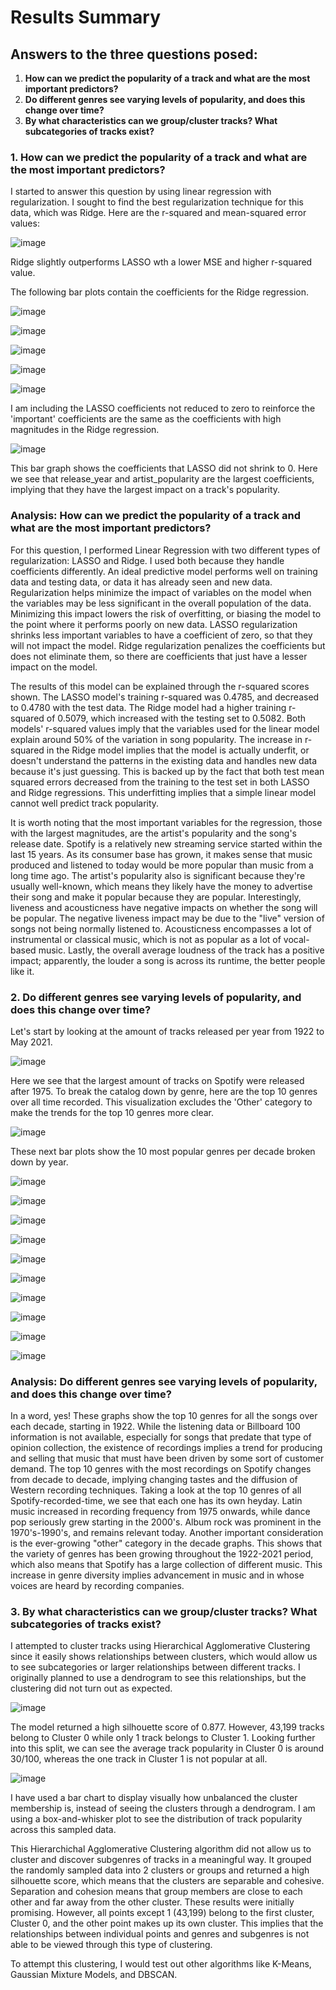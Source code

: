 # Results Summary
## Answers to the three questions posed:
1. **How can we predict the popularity of a track and what are the most important predictors?**
2. **Do different genres see varying levels of popularity, and does this change over time?**
3. **By what characteristics can we group/cluster tracks? What subcategories of tracks exist?**

### 1. How can we predict the popularity of a track and what are the most important predictors?

I started to answer this question by using linear regression with regularization. I sought to find the best regularization technique for this data, which was Ridge.
Here are the r-squared and mean-squared error values:

![image](https://user-images.githubusercontent.com/75226784/135770833-d2f758cf-4c78-4ba5-9b74-7640c561eed7.png)


Ridge slightly outperforms LASSO wth a lower MSE and higher r-squared value. 

The following bar plots contain the coefficients for the Ridge regression.

![image](https://user-images.githubusercontent.com/75226784/135770619-1019f5e0-4fe0-4c16-89df-966b31ca85e5.png)

![image](https://user-images.githubusercontent.com/75226784/135770628-a68371bd-23b8-4a53-9152-bd567994626c.png)

![image](https://user-images.githubusercontent.com/75226784/135770646-55ec772c-9b23-4f22-b7d7-82f7b2c21a05.png)

![image](https://user-images.githubusercontent.com/75226784/135770663-f42115a9-fc32-498f-8c6a-369516da5929.png)

![image](https://user-images.githubusercontent.com/75226784/135770671-a12eb9a6-1980-4b59-a0b9-1818fb468bcc.png)

I am including the LASSO coefficients not reduced to zero to reinforce the 'important' coefficients are the same as the coefficients with high magnitudes in the Ridge regression.

![image](https://user-images.githubusercontent.com/75226784/135770512-5a405920-d62f-4f61-96ae-8173bafcf5f5.png)

This bar graph shows the coefficients that LASSO did not shrink to 0. Here we see that release_year and artist_popularity are the largest coefficients, implying that they have the largest impact on a track's popularity.


### Analysis: How can we predict the popularity of a track and what are the most important predictors?

For this question, I performed Linear Regression with two different types of regularization: LASSO and Ridge. I used both because they handle coefficients differently. An ideal predictive model performs well on training data and testing data, or data it has already seen and new data. Regularization helps minimize the impact of variables on the model when the variables may be less significant in the overall population of the data. Minimizing this impact lowers the risk of overfitting, or biasing the model to the point where it performs poorly on new data. LASSO regularization shrinks less important variables to have a coefficient of zero, so that they will not impact the model. Ridge regularization penalizes the coefficients but does not eliminate them, so there are coefficients that just have a lesser impact on the model. 

The results of this model can be explained through the r-squared scores shown. The LASSO model's training r-squared was 0.4785, and decreased to 0.4780 with the test data. The Ridge model had a higher training r-squared of 0.5079, which increased with the testing set to 0.5082. Both models' r-squared values imply that the variables used for the linear model explain around 50% of the variation in song popularity. The increase in r-squared in the Ridge model implies that the model is actually underfit, or doesn't understand the patterns in the existing data and handles new data because it's just guessing. This is backed up by the fact that both test mean squared errors decreased from the training to the test set in both LASSO and Ridge regressions. This underfitting implies that a simple linear model cannot well predict track popularity.

It is worth noting that the most important variables for the regression, those with the largest magnitudes, are the artist's popularity and the song's release date. Spotify is a relatively new streaming service started within the last 15 years. As its consumer base has grown, it makes sense that music produced and listened to today would be more popular than music from a long time ago. The artist's popularity also is significant because they're usually well-known, which means they likely have the money to advertise their song and make it popular because they are popular. Interestingly, liveness and acousticness have negative impacts on whether the song will be popular. The negative liveness impact may be due to the "live" version of songs not being normally listened to. Acousticness encompasses a lot of instrumental or classical music, which is not as popular as a lot of vocal-based music. Lastly, the overall average loudness of the track has a positive impact; apparently, the louder a song is across its runtime, the better people like it. 

### 2. Do different genres see varying levels of popularity, and does this change over time?

Let's start by looking at the amount of tracks released per year from 1922 to May 2021.

![image](https://user-images.githubusercontent.com/75226784/135770929-3b7c675d-a11a-413c-9c60-4273a4aebe32.png)

Here we see that the largest amount of tracks on Spotify were released after 1975. To break the catalog down by genre, here are the top 10 genres over all time recorded.
This visualization excludes the 'Other' category to make the trends for the top 10 genres more clear.

![image](https://user-images.githubusercontent.com/75226784/135771050-70dba1ed-7599-4e1e-a3ac-cccfd3dd5069.png)


These next bar plots show the 10 most popular genres per decade broken down by year.

![image](https://user-images.githubusercontent.com/75226784/135770986-6ca5e1a9-e6fc-41ae-9238-c148b91eff91.png)

![image](https://user-images.githubusercontent.com/75226784/135770993-d88d917c-8923-47a5-89c8-c5181ae76553.png)

![image](https://user-images.githubusercontent.com/75226784/135770995-0781bb17-8803-4768-bb14-95951b9a5810.png)

![image](https://user-images.githubusercontent.com/75226784/135770999-7741d10b-4464-42a8-85d1-3b665e6318fc.png)

![image](https://user-images.githubusercontent.com/75226784/135771001-160d8af6-0ba3-4f75-801b-fdd5269db39c.png)

![image](https://user-images.githubusercontent.com/75226784/135771005-d0217600-b52a-42ce-a098-f660b1d3a690.png)

![image](https://user-images.githubusercontent.com/75226784/135771006-d2184ef2-d273-4ee3-b842-6c08dcf4835a.png)

![image](https://user-images.githubusercontent.com/75226784/135771008-8004c23e-325b-4a39-ada8-d5cd995fc53a.png)

![image](https://user-images.githubusercontent.com/75226784/135771013-3a5cdbce-d6c5-4bbb-89de-721e29c33f8f.png)

![image](https://user-images.githubusercontent.com/75226784/135771016-2b1b49e9-acca-47f3-92ac-9bfe2fe90acb.png)

### Analysis: Do different genres see varying levels of popularity, and does this change over time?

In a word, yes! These graphs show the top 10 genres for all the songs over each decade, starting in 1922. While the listening data or Billboard 100 information is not available, especially for songs that predate that type of opinion collection, the existence of recordings implies a trend for producing and selling that music that must have been driven by some sort of customer demand. The top 10 genres with the most recordings on Spotify changes from decade to decade, implying changing tastes and the diffusion of Western recording techniques. Taking a look at the top 10 genres of all Spotify-recorded-time, we see that each one has its own heyday. Latin music increased in recording frequency from 1975 onwards, while dance pop seriously grew starting in the 2000's. Album rock was prominent in the 1970's-1990's, and remains relevant today. 
Another important consideration is the ever-growing "other" category in the decade graphs. This shows that the variety of genres has been growing throughout the 1922-2021 period, which also means that Spotify has a large collection of different music. This increase in genre diversity implies advancement in music and in whose voices are heard by recording companies.


### 3. By what characteristics can we group/cluster tracks? What subcategories of tracks exist?

I attempted to cluster tracks using Hierarchical Agglomerative Clustering since it easily shows relationships between clusters, which would allow us to see subcategories or larger relationships between different tracks. I originally planned to use a dendrogram to see this relationships, but the clustering did not turn out as expected.

![image](https://user-images.githubusercontent.com/75226784/135771608-39768dfa-abc5-4f52-bf89-07983e2deb97.png)

The model returned a high silhouette score of 0.877. However, 43,199 tracks belong to Cluster 0 while only 1 track belongs to Cluster 1. Looking further into this split, we can see the average track popularity in Cluster 0 is around 30/100, whereas the one track in Cluster 1 is not popular at all.

![image](https://user-images.githubusercontent.com/75226784/135771673-b671dff2-8624-4724-8443-52d5004b9b1a.png)

I have used a bar chart to display visually how unbalanced the cluster membership is, instead of seeing the clusters through a dendrogram. I am using a box-and-whisker plot to see the distribution of track popularity across this sampled data.

This Hierarchichal Agglomerative Clustering algorithm did not allow us to cluster and discover subgenres of tracks in a meaningful way. It grouped the randomly sampled data into 2 clusters or groups and returned a high silhouette score, which means that the clusters are separable and cohesive. Separation and cohesion means that group members are close to each other and far away from the other cluster. These results were initially promising. However, all points except 1 (43,199) belong to the first cluster, Cluster 0, and the other point makes up its own cluster. This implies that the relationships between individual points and genres and subgenres is not able to be viewed through this type of clustering.

To attempt this clustering, I would test out other algorithms like K-Means, Gaussian Mixture Models, and DBSCAN.
